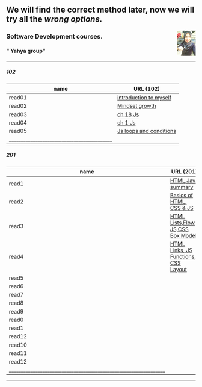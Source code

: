 
## We will find the correct method later, now we will try all the ***wrong options.***  
<img align="right" width="10%" src="11.jpg"> 




### Software Development courses.          
####  " Yahya group"
____________________________________________________________________________________________________________________
##### 102

| name   | URL (102)                        |
|--------|----------------------------------|
| read01 | [introduction to myself](1.md)   |
| read02 | [Mindset growth](22.md)          |
| read03 | [ch 18 Js](3.md)                 |
| read04 | [ch 1 Js](4.md)                  |
| read05 | [Js loops and conditions](55.md) |
|___________________________________________|


##### 201 

| name   | URL (201)                                              |
|--------|--------------------------------------------------------|
| read1  | [HTML,Java summary](201/class01.md)                    |
| read2  | [Basics of HTML, CSS & JS](201/class02.md)             |
| read3  | [HTML Lists,Flow JS,CSS Box Model](201/class03.md)     |
| read4  | [HTML Links, JS Functions, CSS Layout](201/class04.md) |
| read5  | [](201/class05.md)                                     |
| read6  | [](201/class06.md)                                     |
| read7  | [](201/class07.md)                                     |
| read8  | [](201/class08.md)                                     |
| read9  | [](201/class09.md)                                     |
| read0  | [](201/class10.md)                                     |
| read1  | [](201/class11.md)                                     |
| read12 | [](201/class12.md)                                     |
| read10 | [](201/class13.md)                                     |
| read11 | [](201/class14.md)                                     |
| read12 | [](201/class15.md)                                     |
|_________________________________________________________________|

____________________________________________________________________________________________________________________
